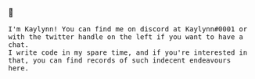 ### 👋

<samp>
    I'm Kaylynn! You can find me on discord at Kaylynn#0001 or with the twitter handle on the left if you want to have a chat.
    <br>I write code in my spare time, and if you're interested in that, you can find records of such indecent endeavours here.
    </br>
</samp>
